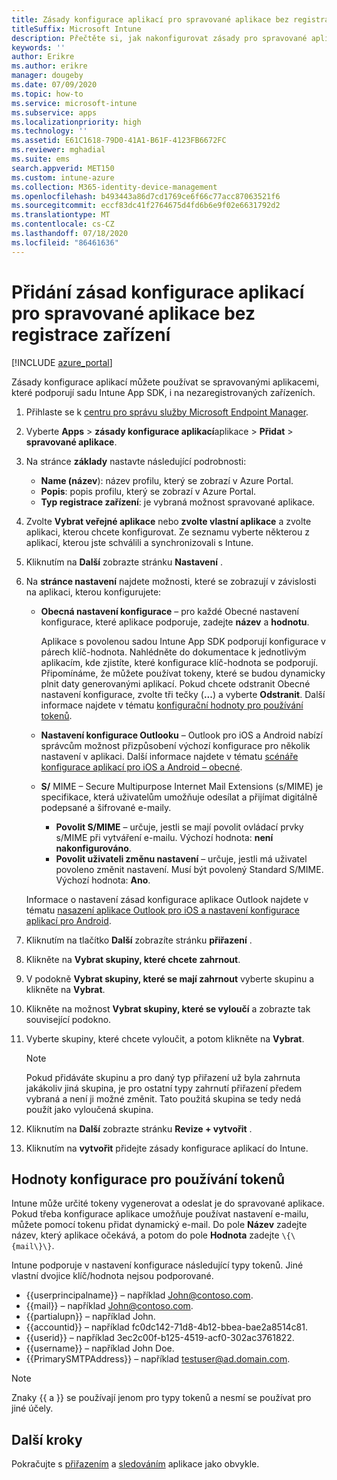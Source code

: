 ```yaml
---
title: Zásady konfigurace aplikací pro spravované aplikace bez registrace zařízení
titleSuffix: Microsoft Intune
description: Přečtěte si, jak nakonfigurovat zásady pro spravované aplikace bez registrace zařízení.
keywords: ''
author: Erikre
ms.author: erikre
manager: dougeby
ms.date: 07/09/2020
ms.topic: how-to
ms.service: microsoft-intune
ms.subservice: apps
ms.localizationpriority: high
ms.technology: ''
ms.assetid: E61C1618-79D0-41A1-B61F-4123FB6672FC
ms.reviewer: mghadial
ms.suite: ems
search.appverid: MET150
ms.custom: intune-azure
ms.collection: M365-identity-device-management
ms.openlocfilehash: b493443a86d7cd1769ce6f66c77acc87063521f6
ms.sourcegitcommit: eccf83dc41f2764675d4fd6b6e9f02e6631792d2
ms.translationtype: MT
ms.contentlocale: cs-CZ
ms.lasthandoff: 07/18/2020
ms.locfileid: "86461636"
---
```

# <a name="add-app-configuration-policies-for-managed-apps-without-device-enrollment"></a>Přidání zásad konfigurace aplikací pro spravované aplikace bez registrace zařízení

[!INCLUDE [azure_portal](../includes/azure_portal.md)]

Zásady konfigurace aplikací můžete používat se spravovanými aplikacemi, které podporují sadu Intune App SDK, i na nezaregistrovaných zařízeních. 

1. Přihlaste se k [centru pro správu služby Microsoft Endpoint Manager](https://go.microsoft.com/fwlink/?linkid=2109431).
2. Vyberte **Apps**  >  **zásady konfigurace aplikací**aplikace  >  **Přidat**  >  **spravované aplikace**.
3. Na stránce **základy** nastavte následující podrobnosti:
    - **Name (název**): název profilu, který se zobrazí v Azure Portal.
    - **Popis**: popis profilu, který se zobrazí v Azure Portal.
    - **Typ registrace zařízení**: je vybraná možnost spravované aplikace.
4. Zvolte **Vybrat veřejné aplikace** nebo **zvolte vlastní aplikace** a zvolte aplikaci, kterou chcete konfigurovat. Ze seznamu vyberte některou z aplikací, kterou jste schválili a synchronizovali s Intune.
5. Kliknutím na **Další** zobrazte stránku **Nastavení** .
6. Na **stránce nastavení** najdete možnosti, které se zobrazují v závislosti na aplikaci, kterou konfigurujete:

    - **Obecná nastavení konfigurace** – pro každé Obecné nastavení konfigurace, které aplikace podporuje, zadejte **název** a **hodnotu**. 
 
        Aplikace s povolenou sadou Intune App SDK podporují konfigurace v párech klíč-hodnota. Nahlédněte do dokumentace k jednotlivým aplikacím, kde zjistíte, které konfigurace klíč-hodnota se podporují. Připomínáme, že můžete používat tokeny, které se budou dynamicky plnit daty generovanými aplikací. Pokud chcete odstranit Obecné nastavení konfigurace, zvolte tři tečky (**...**) a vyberte **Odstranit**. Další informace najdete v tématu [konfigurační hodnoty pro používání tokenů](app-configuration-policies-managed-app.md#configuration-values-for-using-tokens). 

    - **Nastavení konfigurace Outlooku** – Outlook pro iOS a Android nabízí správcům možnost přizpůsobení výchozí konfigurace pro několik nastavení v aplikaci. Další informace najdete v tématu [scénáře konfigurace aplikací pro iOS a Android – obecné](https://docs.microsoft.com/exchange/clients-and-mobile-in-exchange-online/outlook-for-ios-and-android/outlook-for-ios-and-android-configuration-with-microsoft-intune#general-app-configuration-scenarios).
   
    - **S/** MIME – Secure Multipurpose Internet Mail Extensions (s/MIME) je specifikace, která uživatelům umožňuje odesílat a přijímat digitálně podepsané a šifrované e-maily.
        - **Povolit S/MIME** – určuje, jestli se mají povolit ovládací prvky s/MIME při vytváření e-mailu. Výchozí hodnota: **není nakonfigurováno**.
        - **Povolit uživateli změnu nastavení** – určuje, jestli má uživatel povoleno změnit nastavení. Musí být povolený Standard S/MIME. Výchozí hodnota: **Ano**.
        
    Informace o nastavení zásad konfigurace aplikace Outlook najdete v tématu [nasazení aplikace Outlook pro iOS a nastavení konfigurace aplikací pro Android](https://docs.microsoft.com/exchange/clients-and-mobile-in-exchange-online/outlook-for-ios-and-android/outlook-for-ios-and-android-configuration-with-microsoft-intune).

7. Kliknutím na tlačítko **Další** zobrazíte stránku **přiřazení** .
8. Klikněte na **Vybrat skupiny, které chcete zahrnout**.
9. V podokně **Vybrat skupiny, které se mají zahrnout** vyberte skupinu a klikněte na **Vybrat**.
10. Klikněte na možnost **Vybrat skupiny, které se vyloučí** a zobrazte tak související podokno.
11. Vyberte skupiny, které chcete vyloučit, a potom klikněte na **Vybrat**.

    >[!NOTE]
    >Pokud přidáváte skupinu a pro daný typ přiřazení už byla zahrnuta jakákoliv jiná skupina, je pro ostatní typy zahrnutí přiřazení předem vybraná a není ji možné změnit. Tato použitá skupina se tedy nedá použít jako vyloučená skupina.

12. Kliknutím na **Další** zobrazte stránku **Revize + vytvořit** .
13. Kliknutím na **vytvořit** přidejte zásady konfigurace aplikací do Intune.

## <a name="configuration-values-for-using-tokens"></a>Hodnoty konfigurace pro používání tokenů

Intune může určité tokeny vygenerovat a odeslat je do spravované aplikace. Pokud třeba konfigurace aplikace umožňuje používat nastavení e-mailu, můžete pomocí tokenu přidat dynamický e-mail. Do pole **Název** zadejte název, který aplikace očekává, a potom do pole **Hodnota** zadejte `\{\{mail\}\}`.

Intune podporuje v nastavení konfigurace následující typy tokenů. Jiné vlastní dvojice klíč/hodnota nejsou podporované.

- \{\{userprincipalname\}\} – například John@contoso.com.
- \{\{mail\}\} – například John@contoso.com.
- \{\{partialupn\}\} – například John.
- \{\{accountid\}\} – například fc0dc142-71d8-4b12-bbea-bae2a8514c81.
- \{\{userid\}\} – například 3ec2c00f-b125-4519-acf0-302ac3761822.
- \{\{username\}\} – například John Doe.
- \{\{PrimarySMTPAddress\}\} – například testuser@ad.domain.com.

> [!Note]  
> Znaky \{\{ a \}\} se používají jenom pro typy tokenů a nesmí se používat pro jiné účely.

## <a name="next-steps"></a>Další kroky

Pokračujte s [přiřazením](apps-deploy.md) a [sledováním](apps-monitor.md) aplikace jako obvykle.
